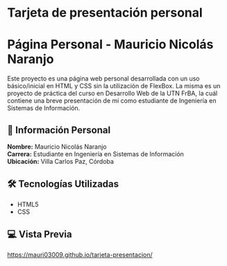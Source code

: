 # Tarjeta de presentación personal
# Página Personal - Mauricio Nicolás Naranjo

Este proyecto es una página web personal desarrollada con un uso básico/inicial en HTML y CSS sin la utilización de FlexBox. La misma es un proyecto de práctica del curso en Desarrollo Web de la UTN FrBA, la cuál contiene una breve presentación de mí como estudiante de Ingeniería en Sistemas de Información.

## 📌 Información Personal

**Nombre:** Mauricio Nicolás Naranjo  
**Carrera:** Estudiante en Ingeniería en Sistemas de Información  
**Ubicación:** Villa Carlos Paz, Córdoba

## 🛠 Tecnologías Utilizadas

- HTML5
- CSS

## 💻 Vista Previa

https://mauri03009.github.io/tarjeta-presentacion/
